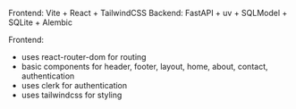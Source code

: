 Frontend: Vite + React + TailwindCSS
Backend: FastAPI + uv + SQLModel + SQLite + Alembic

Frontend:
- uses react-router-dom for routing
- basic components for header, footer, layout, home, about, contact, authentication
- uses clerk for authentication
- uses tailwindcss for styling